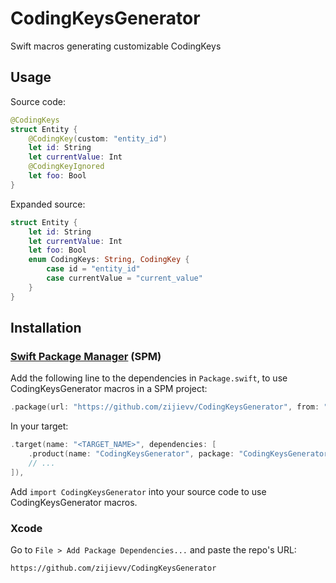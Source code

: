# CodingKeysGenerator

Swift macros generating customizable CodingKeys

## Usage

Source code:

```swift
@CodingKeys
struct Entity {
    @CodingKey(custom: "entity_id")
    let id: String
    let currentValue: Int
    @CodingKeyIgnored
    let foo: Bool
}
```

Expanded source:

```swift
struct Entity {
    let id: String
    let currentValue: Int
    let foo: Bool
    enum CodingKeys: String, CodingKey {
        case id = "entity_id"
        case currentValue = "current_value"
    }
}
```

## Installation

### [Swift Package Manager](https://www.swift.org/package-manager/) (SPM)

Add the following line to the dependencies in `Package.swift`, to use CodingKeysGenerator macros in a SPM project:

```swift
.package(url: "https://github.com/zijievv/CodingKeysGenerator", from: "0.1.0"),
```

In your target:

```swift
.target(name: "<TARGET_NAME>", dependencies: [
    .product(name: "CodingKeysGenerator", package: "CodingKeysGenerator"),
    // ...
]),
```

Add `import CodingKeysGenerator` into your source code to use CodingKeysGenerator macros.

### Xcode

Go to `File > Add Package Dependencies...` and paste the repo's URL:

```
https://github.com/zijievv/CodingKeysGenerator
```
